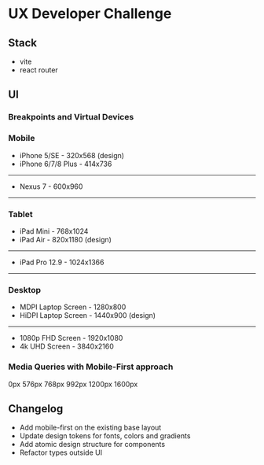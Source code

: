 # UX Developer Challenge

## Stack

- vite
- react router

## UI

### Breakpoints and Virtual Devices

### Mobile

- iPhone 5/SE - 320x568 (design)
- iPhone 6/7/8 Plus - 414x736

---

- Nexus 7 - 600x960

---

### Tablet

- iPad Mini - 768x1024
- iPad Air - 820x1180 (design)

---

- iPad Pro 12.9 - 1024x1366

---

### Desktop

- MDPI Laptop Screen - 1280x800
- HiDPI Laptop Screen - 1440x900 (design)

---

- 1080p FHD Screen - 1920x1080
- 4k UHD Screen - 3840x2160

### Media Queries with Mobile-First approach

0px
576px
768px
992px
1200px
1600px

## Changelog

- Add mobile-first on the existing base layout
- Update design tokens for fonts, colors and gradients
- Add atomic design structure for components
- Refactor types outside UI

